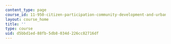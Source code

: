 ```yaml
---
content_type: page
course_id: 11-950-citizen-participation-community-development-and-urban-governance-in-the-developing-world-spring-2007
layout: course_home
title: ''
type: course
uid: d5bbd1ed-88fb-5db8-034d-226cc82716df
---
```

